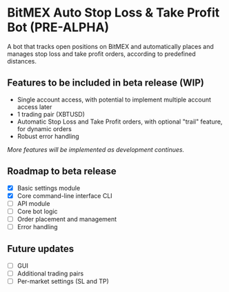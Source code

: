 # BitMEX Auto Stop Loss & Take Profit Bot (PRE-ALPHA)

A bot that tracks open positions on BitMEX and automatically places and manages stop loss and take profit orders, according to predefined distances.


## Features to be included in beta release (WIP)

- Single account access, with potential to implement multiple account access later
- 1 trading pair (XBTUSD)
- Automatic Stop Loss and Take Profit orders, with optional "trail" feature, for dynamic orders
- Robust error handling

*More features will be implemented as development continues.*


## Roadmap to beta release

- [x] Basic settings module
- [x] Core command-line interface CLI
- [ ] API module
- [ ] Core bot logic
- [ ] Order placement and management
- [ ] Error handling

## Future updates

- [ ] GUI
- [ ] Additional trading pairs
- [ ] Per-market settings (SL and TP)